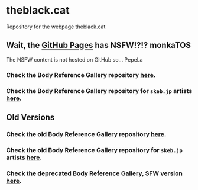 # theblack.cat

Repository for the webpage theblack.cat  

## Wait, the [GitHub Pages](https://theblackcat-oc.github.io/theblack.cat/) has NSFW!?!? monkaTOS

The NSFW content is not hosted on GitHub so... PepeLa

### Check the Body Reference Gallery repository [here](https://github.com/theBlackCat-OC/references-gallery).

### Check the Body Reference Gallery repository for `skeb.jp` artists [here](https://github.com/theBlackCat-OC/skeb-gallery).

## Old Versions

### Check the old Body Reference Gallery repository [here](https://github.com/theBlackCat-OC/old-reference-gallery).

### Check the old Body Reference Gallery repository for `skeb.jp` artists [here](https://github.com/theBlackCat-OC/old-skeb-gallery).

### Check the deprecated Body Reference Gallery, SFW version [here](https://github.com/theBlackCat-OC/sfw-gallery).
